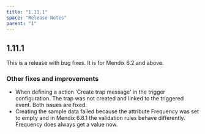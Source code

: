 ```yaml
---
title: "1.11.1"
space: "Release Notes"
parent: "1"
---
```


## 1.11.1

This is a release with bug fixes. It is for Mendix 6.2 and above.

### Other fixes and improvements


* When defining a action 'Create trap message' in the trigger configuration. The trap was not created and linked to the triggered event. Both issues are fixed.
* Creating the sample data failed because the attribute Frequency was set to empty and in Mendix 6.8.1 the validation rules behave differently. Frequency does always get a value now.

